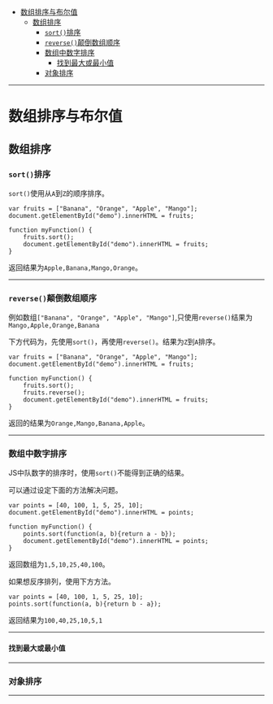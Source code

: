 <!--toc-->

- [数组排序与布尔值](#数组排序与布尔值)
	- [数组排序](#数组排序)
		- [`sort()`排序](#sort排序)
		- [`reverse()`颠倒数组顺序](#reverse颠倒数组顺序)
		- [数组中数字排序](#数组中数字排序)
			- [找到最大或最小值](#找到最大或最小值)
		- [对象排序](#对象排序)

<!-- tocstop -->

----


# 数组排序与布尔值

## 数组排序

### `sort()`排序

`sort()`使用从`A`到`Z`的顺序排序。

```JS
var fruits = ["Banana", "Orange", "Apple", "Mango"];
document.getElementById("demo").innerHTML = fruits;

function myFunction() {
    fruits.sort();
    document.getElementById("demo").innerHTML = fruits;
}
```
返回结果为`Apple,Banana,Mango,Orange`。


----


### `reverse()`颠倒数组顺序

例如数组`["Banana", "Orange", "Apple", "Mango"]`,只使用`reverse()`结果为`Mango,Apple,Orange,Banana`

下方代码为，先使用`sort()`，再使用`reverse()`。结果为`Z`到`A`排序。

```JS
var fruits = ["Banana", "Orange", "Apple", "Mango"];
document.getElementById("demo").innerHTML = fruits;

function myFunction() {
    fruits.sort();
    fruits.reverse();
    document.getElementById("demo").innerHTML = fruits;
}
```

返回的结果为`Orange,Mango,Banana,Apple`。


----

### 数组中数字排序

JS中队数字的排序时，使用`sort()`不能得到正确的结果。

可以通过设定下面的方法解决问题。

```JS
var points = [40, 100, 1, 5, 25, 10];
document.getElementById("demo").innerHTML = points;

function myFunction() {
    points.sort(function(a, b){return a - b});
    document.getElementById("demo").innerHTML = points;
}
```

返回数组为`1,5,10,25,40,100`。

如果想反序排列，使用下方方法。

```JS
var points = [40, 100, 1, 5, 25, 10];
points.sort(function(a, b){return b - a});
```

返回结果为`100,40,25,10,5,1`


-----



#### 找到最大或最小值


----


### 对象排序


-----
